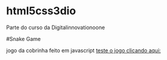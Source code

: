 # html5css3dio
Parte do curso da Digitalinnovationoone

#Snake Game

jogo da cobrinha feito em javascript
[teste o jogo clicando aqui:](docs/CONTRIBUTING.md)
